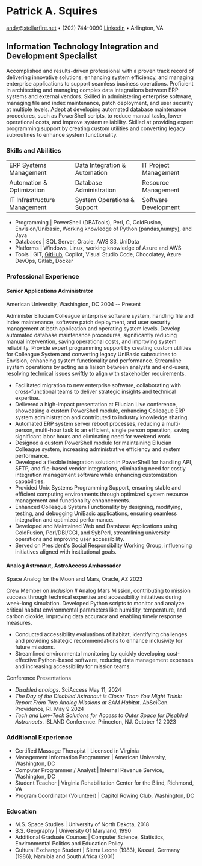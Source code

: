 # Patrick A. Squires

andy@stellarfire.net • (202) 744-0090
[LinkedIn](https://www.linkedin.com/in/patrick-squires-771961a) • Arlington, VA

## Information Technology Integration and Development Specialist

Accomplished and results-driven professional with a proven track record
of delivering innovative solutions, enhancing system efficiency, and
managing enterprise applications to support seamless business
operations. Proficient in architecting and managing complex data
integrations between ERP systems and external vendors. Skilled in
administering enterprise software, managing file and index maintenance,
patch deployment, and user security at multiple levels. Adept at
developing automated database maintenance procedures, such as PowerShell
scripts, to reduce manual tasks, lower operational costs, and improve
system reliability. Skilled at providing expert programming support by
creating custom utilities and converting legacy subroutines to enhance
system functionality.

### Skills and Abilities

|                              |                                  |                             |
|------------------------------|----------------------------------|-----------------------------|
| ERP Systems Management       | Data Integration & Automation   | IT Project Management       |
| Automation & Optimization    | Database Administration          | Resource Management         |
| IT Infrastructure Management | System Operations & Support      | Software Development        |

* Programming \| PowerShell (DBATools), Perl, C, ColdFusion,
Envision/Unibasic, Working knowledge of Python
(pandas,numpy), and Java
* Databases \| SQL Server, Oracle, AWS S3, UniData
* Platforms \| Windows, Linux, working knowledge of Azure and AWS
* Tools \| GIT, [GitHub](https://github.com/andysq62), Copilot, Visual
Studio Code, Chocolatey, Azure DevOps, Gitlab, Docker

### Professional Experience

#### Senior Applications Administrator
American University, Washington, DC 2004 -- Present

 Administer Ellucian Colleague enterprise software system, handling file
and index maintenance, software patch deployment, and user security
management at both application and operating system levels. Develop
automated database maintenance procedures, significantly reducing manual
intervention, saving operational costs, and improving system
reliability. Provide expert programming support by creating custom
utilities for Colleague System and converting legacy UniBasic
subroutines to Envision, enhancing system functionality and performance.
Streamline system operations by acting as a liaison between analysts and
end-users, resolving technical issues swiftly to align with stakeholder
requirements.

- Facilitated migration to new enterprise software, collaborating with
cross-functional teams to deliver strategic insights and technical expertise.
- Delivered a high-impact presentation at Ellucian Live conference,
showcasing a custom PowerShell module,
enhancing Colleague ERP system administration and contributed to
industry knowledge sharing.
- Automated ERP system server reboot processes, reducing a multi-person,
multi-hour task to an efficient, single person operation, saving
significant labor hours and eliminating need for weekend work.
- Designed a custom PowerShell module for maintaining Ellucian Colleague
system, increasing administrative efficiency and system performance.
- Developed a flexible integration solution in PowerShell for handling
API, SFTP, and file-based vendor integrations, eliminating need for costly integration management
software while enhancing customization capabilities.
- Provided Unix Systems Programming Support, ensuring stable and
efficient computing environments through optimized system resource
management and functionality enhancements.
- Enhanced Colleague System Functionality by designing, modifying,
testing, and debugging UniBasic applications,
ensuring seamless integration and optimized performance.
- Developed and Maintained Web and Database Applications using
ColdFusion, Perl/DBI/CGI, and SybPerl,
streamlining university operations and improving user accessibility.
- Served on President's Social Responsibility Working Group, influencing
initiatives aligned with institutional goals.

#### Analog Astronaut, AstroAccess Ambassador
Space Analog for the Moon and Mars, Oracle, AZ 2023

Crew Member on *Inclusion II* Analog Mars Mission, contributing to mission
success through technical expertise and
accessibility initiatives during week-long simulation. Developed Python
scripts to monitor and analyze critical habitat environmental parameters
like humidity, temperature, and carbon dioxide, improving data accuracy
and enabling timely response measures.

- Conducted accessibility evaluations of habitat, identifying challenges
and providing strategic recommendations to
enhance inclusivity for future missions.
- Streamlined environmental monitoring by quickly developing
cost-effective Python-based software, reducing data
management expenses and increasing accessibility for mission teams.

Conference Presentations

- *Disabled analogs*. SciAccess May 11, 2024
- *The Day of the Disabled Astronaut is Closer Than You Might Think:
Report From Two Analog Missions at SAM Habitat*. AbSciCon. Providence, RI. May 9 2024
- *Tech and Low-Tech Solutions for Access to Outer Space for Disabled Astronauts*. ISLAND Conference.
Princeton, NJ. October 12 2023

### Additional Experience

- Certified Massage Therapist \| Licensed in Virginia
- Management Information Programmer \| American University, Washington, DC
- Computer Programmer / Analyst \| Internal Revenue Service, Washington, DC
- Student Teacher \| Virginia Rehabilitation Center for the Blind, Richmond, VA
- Program Coordinator (Volunteer) \| Capitol Rowing Club, Washington, DC

### Education

- M.S. Space Studies \| University of North Dakota, 2018
- B.S. Geography \| University Of Maryland, 1990
- Additional Graduate Courses \| Computer Science, Statistics, Environmental Politics and Education Policy
- Cultural Exchange Student \| Sierra Leone (1983), Kassel, Germany (1986), Namibia and South Africa (2001)
